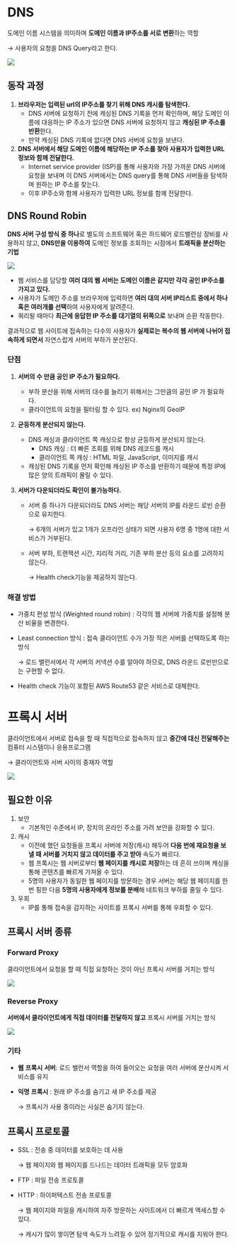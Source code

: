 # DNS

도메인 이름 시스템을 의미하며 **도메인 이름과 IP주소를 서로 변환**하는 역할

→ 사용자의 요청을 DNS Query라고 한다.

![](https://img1.daumcdn.net/thumb/R1280x0/?scode=mtistory2&fname=https%3A%2F%2Fblog.kakaocdn.net%2Fdn%2F0aVTa%2Fbtrc3qfZSwE%2F0TG6odWsSmaMoLNi9UQ3E0%2Fimg.png)

## 동작 과정

1. **브라우저는 입력된 url의 IP주소를 찾기 위해 DNS 캐시를 탐색한다.**
    - DNS 서버에 요청하기 전에 캐싱된 DNS 기록을 먼저 확인하며, 해당 도메인 이름에 대응하는 IP 주소가 있으면 DNS 서버에 요청하지 않고 **캐싱된 IP 주소를 반환**한다.
    - 만약 캐싱된 DNS 기록에 없다면 DNS 서버에 요청을 보낸다.
2. **DNS  서버에서 해당 도메인 이름에 해당하는 IP 주소를 찾아 사용자가 입력한 URL 정보와 함께 전달한다.**
    - Internet service provider (ISP)를 통해 사용자와 가장 가까운 DNS 서버에 요청을 보내며 이 DNS 서버에서는 DNS query를 통해 DNS 서버들을 탐색하며 원하는 IP 주소를 찾는다.
    - 이후 IP주소와 함께 사용자가 입력한 URL 정보를 함께 전달한다.

## **DNS Round Robin**

**DNS 서버 구성 방식 중 하나**로 별도의 소프트웨어 혹은 하드웨어 로드밸런싱 장비를 사용하지 않고, **DNS만을 이용하여** 도메인 정보를 조회하는 시점에서 **트래픽을 분산하는 기법**

![](https://mblogthumb-phinf.pstatic.net/MjAyMDAzMDRfNjAg/MDAxNTgzMjUxNzA0MTAx.f3KPOAtnK5rLTliX8YtyWj2daaBQ_Sfd-6ha9B6c_rog.EvnR_s4c1ZcJpXE1eqQVdFihKl4APbKDV7vzKNBk0Rgg.PNG.sehyunfa/image.png?type=w800)

- 웹 서비스를 담당할 **여러 대의 웹 서버는 도메인 이름은 같지만 각각 공인 IP주소를 가지고 있다.**
- 사용자가 도메인 주소를 브라우저에 입력하면 **여러 대의 서버 IP리스트 중에서 하나 혹은 여러개를 선택**하여 사용자에게 알려준다.
- 쿼리될 때마다 **최근에 응답한 IP 주소를 대기열의 뒤쪽으로** 보내며 순환 작동한다.

결과적으로 웹 사이트에 접속하는 다수의 사용자가 **실제로는 복수의 웹 서버에 나뉘어 접속하게 되면서** 자연스럽게 서버의 부하가 분산된다.

### 단점

1. **서버의 수 만큼 공인 IP 주소가 필요하다.**
    - 부하 분산을 위해 서버의 대수를 늘리기 위해서는 그만큼의 공인 IP 가 필요하다.
    - 클라이언트의 요청을 필터링 할 수 있다.
      ex) Nginx의 GeoIP

1. **균등하게 분산되지 않는다.**
    - DNS 캐싱과 클라이언트 쪽 캐싱으로 항상 균등하게 분산되지 않는다.
        - DNS 캐싱 : 더 빠른 조회를 위해 DNS 레코드를 캐시
        - 클라이언트 쪽 캐싱 : HTML 파일, JavaScript, 이미지를 캐시
    - 캐싱된 DNS 기록을 먼저 확인해 캐싱된 IP 주소를 반환하기 때문에 특정 IP에 많은 양의 트래픽이 몰릴 수 있다.
        
        
2. **서버가 다운되더라도 확인이 불가능하다.**
    - 서버 중 하나가 다운되더라도 DNS 서버는 해당 서버의 IP를 라운드 로빈 순환으로 유지한다.
        
        → 6개의 서버가 있고 1개가 오프라인 상태가 되면 사용자 6명 중 1명에 대한 서비스가 거부된다.
        
    - 서버 부하, 트랜잭션 시간, 지리적 거리, 기존 부하 분산 등의 요소를 고려하지 않는다.
        
        → Health check기능을 제공하지 않는다.
        

### 해결 방법

- 가중치 편성 방식 (Weighted round robin) : 각각의 웹 서버에 가중치를 설정해 분산 비율을 변경한다.
- Least connection 방식 : 접속 클라이언트 수가 가장 적은 서버를 선택하도록 하는 방식
    
    → 로드 밸런서에서 각 서버의 커넥션 수를 알아야 하므로, DNS 라운드 로빈만으로는 구현할 수 없다.
    
- Health check 기능이 포함된 AWS Route53 같은 서비스로 대체한다.

 

# **프록시 서버**

클라이언트에서 서버로 접속을 할 때 직접적으로 접속하지 않고 **중간에 대신 전달해주는** 컴퓨터 시스템이나 응용프로그램

→ 클라이언트와 서버 사이의 중재자 역할

![](https://surfshark.com/wp-content/uploads/2022/11/Proxy_server_2.svg)

## 필요한 이유

1. 보안
    - 기본적인 수준에서 IP, 장치의 온라인 주소를 가려 보안을 강화할 수 있다.
2. 캐시
    - 이전에 했던 요청들을 프록시 서버에 저장(캐시) 해두어 **다음 번에 재요청을 보낼 때 서버를 거치지 않고 데이터를 주고 받아** 속도가 빠르다.
    - 웹 프록시는 웹 서버로부터 **웹 페이지를 캐시로 저장**하는 데 흔히 쓰이며 캐싱을 통해 콘텐츠를 빠르게 가져올 수 있다.
    - 5명의 사용자가 동일한 웹 페이지를 방문하는 경우 서버는 해당 웹 페이지를 한 번 핑한 다음 **5명의 사용자에게 정보를 분배**해 네트워크 부하를 줄일 수 있다.
3. 우회
    - IP를 통해 접속을 감지하는 사이트를 프록시 서버를 통해 우회할 수 있다.

## 프록시 서버 종류

### Forward Proxy

클라이언트에서 요청을 할 때 직접 요청하는 것이 아닌 프록시 서버를 거치는 방식

![](https://img1.daumcdn.net/thumb/R1280x0/?scode=mtistory2&fname=https%3A%2F%2Fblog.kakaocdn.net%2Fdn%2FJXHrF%2FbtrzfA730Gb%2FKVanJREH83e34lIYZflklk%2Fimg.jpg)

### **Reverse Proxy**

**서버에서 클라이언트에게 직접 데이터를 전달하지 않고** 프록시 서버를 거치는 방식

![](https://img1.daumcdn.net/thumb/R1280x0/?scode=mtistory2&fname=https%3A%2F%2Fblog.kakaocdn.net%2Fdn%2FTBHNV%2FbtrzaVSYgoo%2F0mPvscFwhGHQAc8ukeIVjk%2Fimg.jpg)

### 기타

- **웹** **프록시** **서버**: 로드 밸런서 역할을 하여 들어오는 요청을 여러 서버에 분산시켜 서비스를 유지
- **익명** **프록시** : 원래 IP 주소를 숨기고 새 IP 주소를 제공
    
    → 프록시가 사용 중이라는 사실은 숨기지 않는다.
    

## 프록시 프로토콜

- SSL : 전송 중 데이터를 보호하는 데 사용
    
    →  웹 페이지와 웹 페이지를 드나드는 데이터 트래픽을 모두 암호화
    
- FTP : 파일 전송 프로토콜
- HTTP : 하이퍼텍스트 전송 프로토콜
    
    → 웹 페이지와 파일을 캐시하여 자주 방문하는 사이트에서 더 빠르게 액세스할 수 있다.
    
    → 캐시가 많이 쌓이면 탐색 속도가 느려질 수 있어 정기적으로 캐시를 지워야 한다.
    
